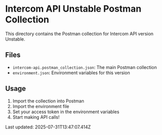 # Intercom API Unstable Postman Collection

This directory contains the Postman collection for Intercom API version Unstable.

## Files
- `intercom-api.postman_collection.json`: The main Postman collection
- `environment.json`: Environment variables for this version

## Usage
1. Import the collection into Postman
2. Import the environment file
3. Set your access token in the environment variables
4. Start making API calls!

Last updated: 2025-07-31T13:47:07.414Z
